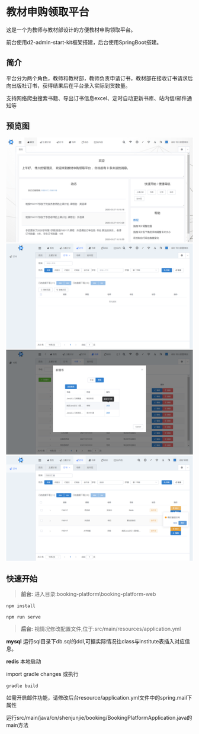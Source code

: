 # 教材申购领取平台
这是一个为教师与教材部设计的方便教材申购领取平台。

前台使用d2-admin-start-kit框架搭建，后台使用SpringBoot搭建。
## 简介
平台分为两个角色，教师和教材部，教师负责申请订书，教材部在接收订书请求后向出版社订书，获得结果后在平台录入实际到货数量。

支持网络爬虫搜索书籍、导出订书信息excel、定时自动更新书库、站内信/邮件通知等


## 预览图

![image.jpg](./preview/1.jpg)
![image.jpg](./preview/2.jpg)
![image.jpg](./preview/3.jpg)
![image.jpg](./preview/4.jpg)


## 快速开始
>**前台:**
>进入目录:booking-platform\booking-platform-web

```
npm install
```

```
npm run serve
```

>**后台:**
>视情况修改配置文件,位于:src/main/resources/application.yml

**mysql**
运行sql目录下db.sql的ddl,可据实际情况往class与institute表插入对应信息。

**redis**
本地启动


import gradle changes
或执行
```
gradle build
```
如需开启邮件功能，请修改后台resource/application.yml文件中的spring.mail下属性

运行src/main/java/cn/shenjunjie/booking/BookingPlatformApplication.java的main方法




